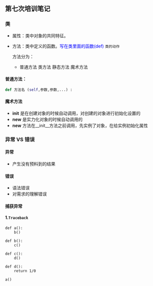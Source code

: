 ## 第七次培训笔记

### 类

+ 属性：类中对象的共同特征。

+ 方法：类中定义的函数。<font color=#0000FF>写在类里面的函数(def)</font>  `类的动作`

  方法分为：

  + 普通方法	类方法	静态方法	魔术方法

#### 普通方法：

```python
def 方法名 (self,参数,参数,...) :
```

#### 魔术方法

- __init__ 是在创建对象的时候自动调用，对创建的对象进行初始化设置的
- __new__ 是实力化对象的时候自动调用的
- __new__ 方法在__init__方法之前调用，先实例了对象，在给实例初始化属性

### 异常 VS 错误

#### 异常

- 产生没有预料到的结果

#### 错误

- 语法错误
- 对需求的理解错误

#### 捕获异常

#### 1.`Traceback`

```
def a():
    b()
    
def b():
    c()
   
def c():
    d()
   
def d():
    return 1/0

a()
```

#### 